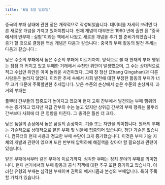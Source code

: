 ```yaml
---
title: '6월 5일 일요일'
---
```

중국의 부패 상태에 관한 장은 개략적으로 작성되었습니다. 데이터를 자세히 보려면 ​​다른 새로운 개념을 가지고 있어야합니다. 현재 개념의 대부분은 1990 년에 출판 된 "중국에서의 반부패 : 실험"이라는 책에서 나왔고 새로운 개념을 추가 할 준비가되었습니다. 증가 할 것으로 결정된 핵심 개념은 다음과 같습니다 : 중국의 부패 활동의 발전 추세는 다음과 같습니다 :

낮은 수준의 부패에서 ​​높은 수준의 부패에 이르기까지. 양적으로 볼 때 현재의 부패 행위는 점점 더 커지고 있고 부패한 거래에서 수천만 위안이 발생했으며, 그 수는 상대적으로 적고 수십만 위안은 이미 놀라운 사건이었다. 그때 장 청산 (Zhang Qingshan)과 다른 사람들은 놀라지 않았다. 이러한 추세 속에서 사회 발전에 대한 부정한 활동의 ​​부패가 너무 크기 때문에 주목할만한 추세입니다. 낮은 수준의 손상에서 높은 수준의 손상까지. 과거의 부패는

풀뿌리 간부들의 집중도가 높아지고 있으며 현재 고위 간부에서 발견되는 부패 행위의 수는 증가하고 있지만 저급 간부의 수는 늘고 있지만 상위급 간부의 부패 행위는 풀뿌리 간부보다 사회에 더 큰 영향을 미친다. 그 충격은 훨씬 더 크다.

낮은 품질의 손상에서 높은 품질의 손상까지. 기술 또는 자연을 의미합니다. 원래의 부패는 기술적으로 상대적으로 얕은 부패 및 뇌물에 집중되어 있습니다. 첨단 기술은 없습니다. 컴퓨터의 현재 사용과 정교한 부패 수단이 크게 증가했습니다. 이것은 부패 기술 자체의 개발과 관련이 있으며 또한 반부패 압력하에 해결책을 찾아야 할 필요성과 관련이 있습니다.

얕은 부패에서부터 깊은 부패에 이르기까지. 심각한 부패는 정치 분야의 부패를 의미합니다. 현재 선거에서의 부패 활동과 공식 직책에 대한 추구 또한 증가하고 있습니다. 이러한 유형의 부패는 심각한 부패이며 권력의 메커니즘과 본성의 부패입니다. 특히 주목할 가치가 있습니다.

